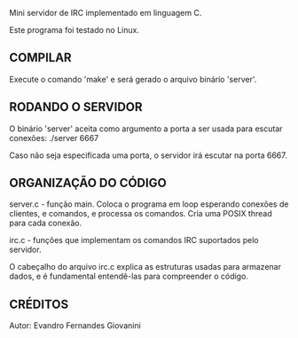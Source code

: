 
Mini servidor de IRC implementado em linguagem C.

Este programa foi testado no Linux.


COMPILAR
--------
Execute o comando 'make' e será gerado o arquivo binário 'server'.


RODANDO O SERVIDOR
------------------
O binário 'server' aceita como argumento a porta a ser usada para escutar conexões:
 ./server 6667

Caso não seja especificada uma porta, o servidor irá escutar na porta 6667.


ORGANIZAÇÃO DO CÓDIGO
---------------------
server.c - função main.
	Coloca o programa em loop esperando conexões de clientes, e comandos, e processa os comandos. Cria uma POSIX thread para cada conexão.

irc.c - funções que implementam os comandos IRC suportados pelo servidor.

O cabeçalho do arquivo irc.c explica as estruturas usadas para armazenar dados, e é fundamental entendê-las para compreender o código.


CRÉDITOS
--------
Autor: Evandro Fernandes Giovanini


